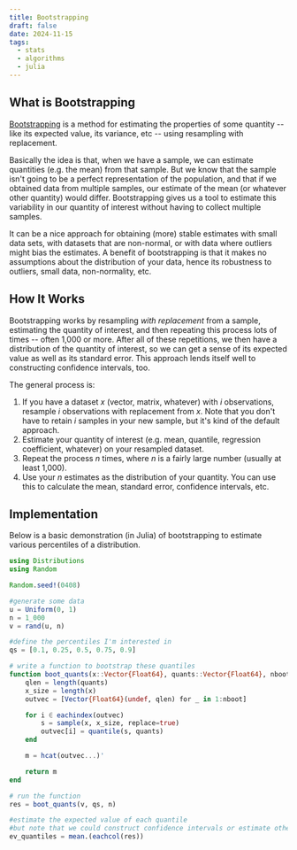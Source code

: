 ```yaml
---
title: Bootstrapping
draft: false
date: 2024-11-15
tags:
  - stats
  - algorithms
  - julia
---
```

 
## What is Bootstrapping

[Bootstrapping](https://en.wikipedia.org/wiki/Bootstrapping_(statistics)) is a method for estimating the properties of some quantity -- like its expected value, its variance, etc -- using resampling with replacement.

Basically the idea is that, when we have a sample, we can estimate quantities (e.g. the mean) from that sample. But we know that the sample isn't going to be a perfect representation of the population, and that if we obtained data from multiple samples, our estimate of the mean (or whatever other quantity) would differ. Bootstrapping gives us a tool to estimate this variability in our quantity of interest without having to collect multiple samples.

It can be a nice approach for obtaining (more) stable estimates with small data sets, with datasets that are non-normal, or with data where outliers might bias the estimates. A benefit of bootstrapping is that it makes no assumptions about the distribution of your data, hence its robustness to outliers, small data, non-normality, etc.
## How It Works

Bootstrapping works by resampling *with replacement* from a sample, estimating the quantity of interest, and then repeating this process lots of times -- often 1,000 or more. After all of these repetitions, we then have a distribution of the quantity of interest, so we can get a sense of its expected value as well as its standard error. This approach lends itself well to constructing confidence intervals, too.

The general process is:

1. If you have a dataset *x* (vector, matrix, whatever) with *i* observations, resample *i* observations with replacement from *x*. Note that you don't have to retain *i* samples in your new sample, but it's kind of the default approach.
2. Estimate your quantity of interest (e.g. mean, quantile, regression coefficient, whatever) on your resampled dataset.
3. Repeat the process *n* times, where *n* is a fairly large number (usually at least 1,000).
4. Use your *n* estimates as the distribution of your quantity. You can use this to calculate the mean, standard error, confidence intervals, etc.
## Implementation
Below is a basic demonstration (in Julia) of bootstrapping to estimate various percentiles of a distribution.

```julia
using Distributions
using Random

Random.seed!(0408)

#generate some data
u = Uniform(0, 1)
n = 1_000
v = rand(u, n)

#define the percentiles I'm interested in
qs = [0.1, 0.25, 0.5, 0.75, 0.9]

# write a function to bootstrap these quantiles
function boot_quants(x::Vector{Float64}, quants::Vector{Float64}, nboot::Int)
    qlen = length(quants)
    x_size = length(x)
    outvec = [Vector{Float64}(undef, qlen) for _ in 1:nboot]

    for i ∈ eachindex(outvec)
        s = sample(x, x_size, replace=true)
        outvec[i] = quantile(s, quants)
    end

    m = hcat(outvec...)'

    return m
end

# run the function
res = boot_quants(v, qs, n)

#estimate the expected value of each quantile
#but note that we could construct confidence intervals or estimate other quantities as well if we wanted
ev_quantiles = mean.(eachcol(res))

```